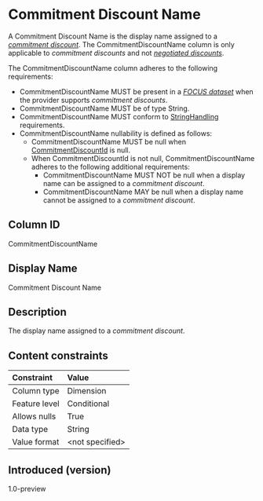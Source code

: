 # Commitment Discount Name

A Commitment Discount Name is the display name assigned to a [*commitment discount*](#glossary:commitment-discount). The CommitmentDiscountName column is only applicable to *commitment discounts* and not [*negotiated discounts*](#glossary:negotiated-discount).

The CommitmentDiscountName column adheres to the following requirements:

* CommitmentDiscountName MUST be present in a [*FOCUS dataset*](#glossary:FOCUS-dataset) when the provider supports *commitment discounts*.
* CommitmentDiscountName MUST be of type String.
* CommitmentDiscountName MUST conform to [StringHandling](#stringhandling) requirements.
* CommitmentDiscountName nullability is defined as follows:
  * CommitmentDiscountName MUST be null when [CommitmentDiscountId](#commitmentdiscountid) is null.
  * When CommitmentDiscountId is not null, CommitmentDiscountName adheres to the following additional requirements:
    * CommitmentDiscountName MUST NOT be null when a display name can be assigned to a *commitment discount*.
    * CommitmentDiscountName MAY be null when a display name cannot be assigned to a *commitment discount*.

## Column ID

CommitmentDiscountName

## Display Name

Commitment Discount Name

## Description

The display name assigned to a *commitment discount*.

## Content constraints

| Constraint      | Value            |
|:----------------|:-----------------|
| Column type     | Dimension        |
| Feature level   | Conditional      |
| Allows nulls    | True             |
| Data type       | String           |
| Value format    | \<not specified> |

## Introduced (version)

1.0-preview

